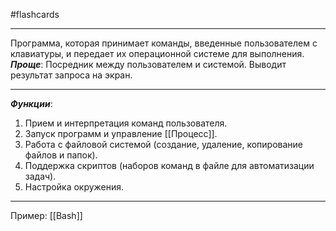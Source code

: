 #flashcards
***
Программа, которая принимает команды, введенные пользователем с клавиатуры, и передает их операционной системе для выполнения.
***Проще***: Посредник между пользователем и системой. Выводит результат запроса на экран.
***
***Функции***:
1. Прием и интерпретация команд пользователя.
2. Запуск программ и управление [[Процесс]].
3. Работа с файловой системой (создание, удаление, копирование файлов и папок).
4. Поддержка скриптов (наборов команд в файле для автоматизации задач).
5. Настройка окружения.
***
Пример: [[Bash]]